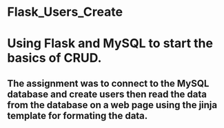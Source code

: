# Flask_Users_Create
# Using Flask and MySQL to start the basics of CRUD. 
## The assignment was to connect to the MySQL database and create users then read the data from the database on a web page using the jinja template for formating the data.
